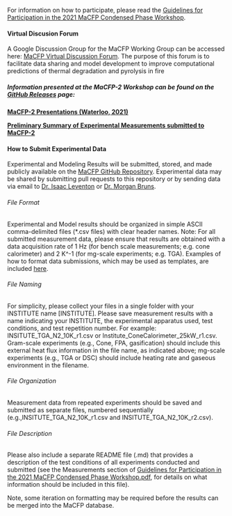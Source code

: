 For information on how to participate, please read the [Guidelines for Participation in the 2021 MaCFP Condensed Phase Workshop](https://iafss.org/wp-content/uploads/GuidelinesforParticipation_v1.3.pdf).

#### Virtual Discusion Forum
A Google Discussion Group for the MaCFP Working Group can be accessed here: [MaCFP Virtual Discussion Forum](https://groups.google.com/g/macfp-discussions/). The purpose of this forum is to facilitate data sharing and model development to improve computational predictions of thermal degradation and pyrolysis in fire


##### Information presented at the MaCFP-2 Workshop can be found on the [**GitHub Releases**](https://github.com/MaCFP/matl-db/releases) page:
[**MaCFP-2 Presentations (Waterloo, 2021)**](https://github.com/MaCFP/matl-db/releases/tag/v1.1.0)

[**Preliminary Summary of Experimental Measurements submitted to MaCFP-2**](https://github.com/MaCFP/matl-db/releases/tag/v1.0.0)

#### How to Submit Experimental Data

Experimental and Modeling Results will be submitted, stored, and made publicly available on the [MaCFP GitHub Repository](https://github.com/MaCFP/matl-db/tree/master/Non-charring/PMMA). Experimental data may be shared by submitting pull requests to this repository or by sending data via email to [Dr. Isaac Leventon](mailto:Isaac.Leventon@NIST.gov) or [Dr. Morgan Bruns](mailto:mbruns@stmarytx.edu).

###### File Format 
Experimental and Model results should be organized in simple ASCII comma-delimited files (*.csv files) with clear header names.  Note: For all submitted measurement data, please ensure that results are obtained with a data acquisition rate of 1 Hz (for bench scale measurements; e.g. cone calorimeter) and 2 K^-1 (for mg-scale experiments; e.g. TGA). Examples of how to format data submissions, which may be used as templates, are included [here](https://github.com/MaCFP/matl-db/tree/master/Non-charring/PMMA).

###### File Naming
For simplicity, please collect your files in a single folder with your INSTITUTE name [INSTITUTE]. Please save measurement results with a name indicating your INSTITUTE, the experimental apparatus used, test conditions, and test repetition number. For example: INSITUTE\_TGA\_N2\_10K\_r1.csv or Institute\_ConeCalorimeter\_25kW\_r1.csv.  Gram-scale experiments (e.g., Cone, FPA, gasification) should include this external heat flux information in the file name, as indicated above; mg-scale experiments (e.g., TGA or DSC) should include heating rate and gaseous environment in the filename.

###### File Organization
Measurement data from repeated experiments should be saved and submitted as separate files, numbered sequentially (e.g.,INSITUTE\_TGA\_N2\_10K\_r1.csv and INSITUTE\_TGA\_N2\_10K\_r2.csv). 

###### File Description
Please also include a separate README file (.md) that provides a description of the test conditions of all experiments conducted and submitted (see the Measurements section of [Guidelines for Participation in the
2021 MaCFP Condensed Phase Workshop.pdf](https://iafss.org/wp-content/uploads/GuidelinesforParticipation_v1.3.pdf), for details on what information should be included in this file).   

Note, some iteration on formatting may be required before the results can be merged into the MaCFP database.
